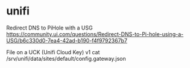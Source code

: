 # unifi

Redirect DNS to PiHole with a USG https://community.ui.com/questions/Redirect-DNS-to-Pi-hole-using-a-USG/b6c330d0-7ea4-42ad-b190-f4f9792367b7


File on a UCK (Unifi Cloud Key) v1
	cat /srv/unifi/data/sites/default/config.gateway.json
